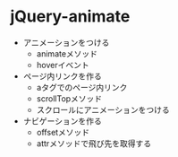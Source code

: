 # jQuery-animate

- アニメーションをつける
  - animateメソッド
  - hoverイベント
- ページ内リンクを作る
  - aタグでのページ内リンク
  - scrollTopメソッド
  - スクロールにアニメーションをつける
- ナビゲーションを作る
  - offsetメソッド
  - attrメソッドで飛び先を取得する
